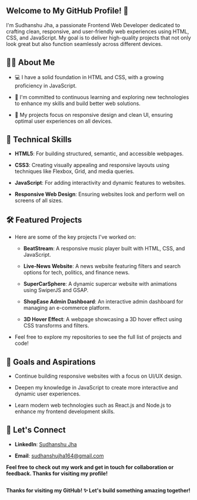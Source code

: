 ## Welcome to My GitHub Profile! 👋

I'm Sudhanshu Jha, a passionate Frontend Web Developer dedicated to crafting clean, responsive, and user-friendly web experiences using HTML, CSS, and JavaScript. My goal is to deliver high-quality projects that not only look great but also function seamlessly across different devices.

## 👨‍💻 About Me

- 💻 I have a solid foundation in HTML and CSS, with a growing proficiency in JavaScript.

- 🌱 I'm committed to continuous learning and exploring new technologies to enhance my skills and build better web solutions.

- 🎨 My projects focus on responsive design and clean UI, ensuring optimal user experiences on all devices.

## 🔧 Technical Skills

- **HTML5**: For building structured, semantic, and accessible webpages.

- **CSS3**: Creating visually appealing and responsive layouts using techniques like Flexbox, Grid, and media queries.

- **JavaScript**: For adding interactivity and dynamic features to websites.

- **Responsive Web Design**: Ensuring websites look and perform well on screens of all sizes.

## 🛠 Featured Projects

- Here are some of the key projects I've worked on:
  
    - **BeatStream**: A responsive music player built with HTML, CSS, and JavaScript.

    - **Live-News Website**: A news website featuring filters and search options for tech, politics, and finance news.

    - **SuperCarSphere**: A dynamic supercar website with animations using SwiperJS and GSAP.

    - **ShopEase Admin Dashboard**: An interactive admin dashboard for managing an e-commerce platform.

    - **3D Hover Effect**: A webpage showcasing a 3D hover effect using CSS transforms and filters.

- Feel free to explore my repositories to see the full list of projects and code!

## 🚀 Goals and Aspirations 

- Continue building responsive websites with a focus on UI/UX design.

- Deepen my knowledge in JavaScript to create more interactive and dynamic user experiences.

- Learn modern web technologies such as React.js and Node.js to enhance my frontend development skills.

## 🤝 Let's Connect

- **LinkedIn**: [Sudhanshu Jha](https://tinyurl.com/3x2a9d8d)

- **Email**: sudhanshujha164@gmail.com

**Feel free to check out my work and get in touch for collaboration or feedback. Thanks for visiting my profile!**

## 

**Thanks for visiting my GitHub! ✨ Let's build something amazing together!**
